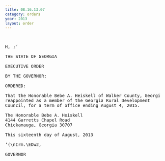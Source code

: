 ```yaml
---
title: 08.16.13.07
category: orders
year: 2013
layout: order
---
```


<pre> 

H, ;‘

THE STATE OF GEORGIA

EXECUTIVE ORDER

BY THE GOVERNOR:

ORDERED:

That the Honorable Bebe A. Heiskell of Walker County, Georgia, is
reappointed as a member of the Georgia Rural Development
Council, for a term of office ending August 4, 2015.

The Honorable Bebe A. Heiskell
4144 Garretts Chapel Road
Chickamauga, Georgia 30707

This sixteenth day of August, 2013

‘(\nIrm.\EDw2,

GOVERNOR

</pre>
